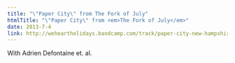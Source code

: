 ```yaml
---
title: "\"Paper City\" from The Fork of July"
htmlTitle: "\"Paper City\" from <em>The Fork of July</em>"
date: 2013-7-4
link: http://weheartholidays.bandcamp.com/track/paper-city-new-hampshire
---
```


With Adrien Defontaine et. al.
